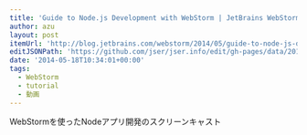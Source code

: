 ```yaml
---
title: 'Guide to Node.js Development with WebStorm | JetBrains WebStorm Blog'
author: azu
layout: post
itemUrl: 'http://blog.jetbrains.com/webstorm/2014/05/guide-to-node-js-development-with-webstorm/'
editJSONPath: 'https://github.com/jser/jser.info/edit/gh-pages/data/2014/05/index.json'
date: '2014-05-18T10:34:01+00:00'
tags:
  - WebStorm
  - tutorial
  - 動画
---
```

WebStormを使ったNodeアプリ開発のスクリーンキャスト
